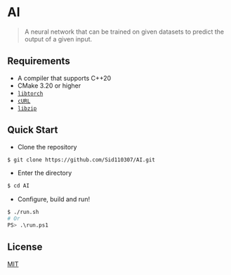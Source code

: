 # AI

> A neural network that can be trained on given datasets to predict the output of a given input.

## Requirements

- A compiler that supports C++20
- CMake 3.20 or higher
- [`libtorch`](https://pytorch.org/cppdocs/installing.html)
- [`cURL`](https://curl.se/download.html)
- [`libzip`](https://libzip.org/download/)

## Quick Start

- Clone the repository

```bash
$ git clone https://github.com/Sid110307/AI.git
```

- Enter the directory

```bash
$ cd AI
```

- Configure, build and run!

```bash
$ ./run.sh
# Or
PS> .\run.ps1
```

## License

[MIT](https://opensource.org/licenses/MIT)
